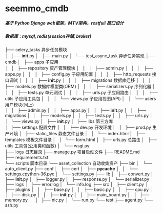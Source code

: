 # seemmo_cmdb

##### 基于 Python Django web框架，MTV架构，restfull 接口设计

##### 数据库：mysql,  redis(session存储, broker)

├── celery_tasks                                                    	异步任务模块                  
│   ├── __init__.py
│   ├── main.py
│   └── test_async_task                                        	异步任务实现
├── cmdb
│   ├── apps						子应用																
│   │   ├── repository				资产管理模块
│   │   │   ├── admin.py
│   │   │   ├── apps.py
│   │   │   ├── config.py					 	子应用配置
│   │   │   ├── http_requests					接口调试
│   │   │   ├── __init__.py
│   │   │   ├── migrations						数据库迁移
│   │   │   ├── models.py						数据库模型类(ORM)
│   │   │   ├── serializers.py					序列化器
│   │   │   ├── tests.py							单元测试
│   │   │   ├── urls.py							子应用路由
│   │   │   ├── utils							子应用工具包
│   │   │   └── views.py						子应用视图(API)
│   │   └── users					用户模块(同上)	
│   │       ├── admin.py
│   │       ├── apps.py
│   │       ├── __init__.py
│   │       ├── migrations
│   │       ├── models.py
│   │       ├── tests.py
│   │       ├── urls.py
│   │       └── views.py
│   ├── __init__.py
│   ├── libs						第三方库				
│   ├── settings					配置文件
│   │   ├── dev.py								开发环境
│   │   ├── prod.py							生产环境
│   ├── static_files				静态文件目录
│   │   └── index.html
│   ├── templates				模板文件目录
│   │   └── form.html
│   ├── urls.py					总路由
│   ├── utils						工具包(公用类和函数)
│   └── wsgi.py					
├── logs						日志目录
├── manage.py					项目启动文件
├── README.md			
├── requirements.txt	
└── scripts						脚本目录
    └── asset_collection			自动收集资产
        ├── bin
        │   └── auto_client.py
        ├── conf
        │   ├── cert
        │   ├── __pycache__
        │   │   └── settings.cpython-36.pyc
        │   └── settings.py
        ├── lib
        │   ├── convert.py
        │   ├── __init__.py
        │   ├── logger.py
        │   ├── response.py
        │   └── serializer.py
        ├── logs
        │   ├── error.log
        │   └── info.log
        ├── src
        │   ├── client.py
        │   ├── plugins
        │   │   ├── base.py
        │   │   ├── basic.py
        │   │   ├── cpu.py
        │   │   ├── disk.py
        │   │   ├── __init__.py
        │   │   ├── main_board.py
        │   │   ├── memory.py
        │   │   ├── nic.py
        │   └── run.py
        └── test
            ├── agent.py
            └── ssh.py